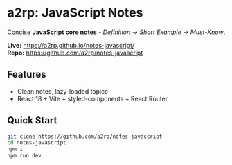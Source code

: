 # a2rp: JavaScript Notes

Concise **JavaScript core notes** - _Definition → Short Example → Must-Know_.

**Live:** https://a2rp.github.io/notes-javascript/  
**Repo:** https://github.com/a2rp/notes-javascript

## Features

-   Clean notes, lazy-loaded topics
-   React 18 + Vite + styled-components + React Router

## Quick Start

```bash
git clone https://github.com/a2rp/notes-javascript
cd notes-javascript
npm i
npm run dev
```
